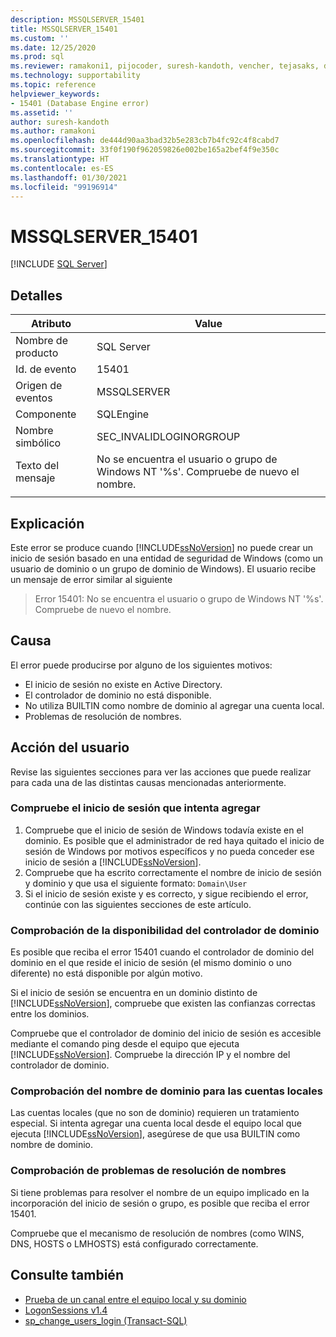 ```yaml
---
description: MSSQLSERVER_15401
title: MSSQLSERVER_15401
ms.custom: ''
ms.date: 12/25/2020
ms.prod: sql
ms.reviewer: ramakoni1, pijocoder, suresh-kandoth, vencher, tejasaks, docast
ms.technology: supportability
ms.topic: reference
helpviewer_keywords:
- 15401 (Database Engine error)
ms.assetid: ''
author: suresh-kandoth
ms.author: ramakoni
ms.openlocfilehash: de444d90aa3bad32b5e283cb7b4fc92c4f8cabd7
ms.sourcegitcommit: 33f0f190f962059826e002be165a2bef4f9e350c
ms.translationtype: HT
ms.contentlocale: es-ES
ms.lasthandoff: 01/30/2021
ms.locfileid: "99196914"
---
```

# <a name="mssqlserver_15401"></a>MSSQLSERVER_15401
 [!INCLUDE [SQL Server](../../includes/applies-to-version/sqlserver.md)]

## <a name="details"></a>Detalles

|Atributo|Value|
|---|---|
|Nombre de producto|SQL Server|
|Id. de evento|15401|
|Origen de eventos|MSSQLSERVER|
|Componente|SQLEngine|
|Nombre simbólico|SEC_INVALIDLOGINORGROUP|
|Texto del mensaje|No se encuentra el usuario o grupo de Windows NT '%s'. Compruebe de nuevo el nombre.|
||

## <a name="explanation"></a>Explicación

Este error se produce cuando [!INCLUDE[ssNoVersion](../../includes/ssnoversion-md.md)] no puede crear un inicio de sesión basado en una entidad de seguridad de Windows (como un usuario de dominio o un grupo de dominio de Windows). El usuario recibe un mensaje de error similar al siguiente

> Error 15401: No se encuentra el usuario o grupo de Windows NT '%s'. Compruebe de nuevo el nombre.

## <a name="cause"></a>Causa

El error puede producirse por alguno de los siguientes motivos:

- El inicio de sesión no existe en Active Directory.
- El controlador de dominio no está disponible.
- No utiliza BUILTIN como nombre de dominio al agregar una cuenta local.
- Problemas de resolución de nombres.

## <a name="user-action"></a>Acción del usuario

Revise las siguientes secciones para ver las acciones que puede realizar para cada una de las distintas causas mencionadas anteriormente.

### <a name="verify-the-login-you-are-trying-to-add"></a>Compruebe el inicio de sesión que intenta agregar

1. Compruebe que el inicio de sesión de Windows todavía existe en el dominio. Es posible que el administrador de red haya quitado el inicio de sesión de Windows por motivos específicos y no pueda conceder ese inicio de sesión a [!INCLUDE[ssNoVersion](../../includes/ssnoversion-md.md)].
1. Compruebe que ha escrito correctamente el nombre de inicio de sesión y dominio y que usa el siguiente formato: `Domain\User`
1. Si el inicio de sesión existe y es correcto, y sigue recibiendo el error, continúe con las siguientes secciones de este artículo.

### <a name="verify-if-the-domain-controller-is-available"></a>Comprobación de la disponibilidad del controlador de dominio

Es posible que reciba el error 15401 cuando el controlador de dominio del dominio en el que reside el inicio de sesión (el mismo dominio o uno diferente) no está disponible por algún motivo.

Si el inicio de sesión se encuentra en un dominio distinto de [!INCLUDE[ssNoVersion](../../includes/ssnoversion-md.md)], compruebe que existen las confianzas correctas entre los dominios.

Compruebe que el controlador de dominio del inicio de sesión es accesible mediante el comando ping desde el equipo que ejecuta [!INCLUDE[ssNoVersion](../../includes/ssnoversion-md.md)]. Compruebe la dirección IP y el nombre del controlador de dominio.

### <a name="verify-the-domain-name-for-local-accounts"></a>Comprobación del nombre de dominio para las cuentas locales

Las cuentas locales (que no son de dominio) requieren un tratamiento especial. Si intenta agregar una cuenta local desde el equipo local que ejecuta [!INCLUDE[ssNoVersion](../../includes/ssnoversion-md.md)], asegúrese de que usa BUILTIN como nombre de dominio.

### <a name="check-for-name-resolution-issues"></a>Comprobación de problemas de resolución de nombres

Si tiene problemas para resolver el nombre de un equipo implicado en la incorporación del inicio de sesión o grupo, es posible que reciba el error 15401.

Compruebe que el mecanismo de resolución de nombres (como WINS, DNS, HOSTS o LMHOSTS) está configurado correctamente.

## <a name="see-also"></a>Consulte también

- [Prueba de un canal entre el equipo local y su dominio](/powershell/module/microsoft.powershell.management/test-computersecurechannel#example-1--test-a-channel-between-the-local-computer-and-its-domain)
- [LogonSessions v1.4](/sysinternals/downloads/logonsessions)
- [sp_change_users_login (Transact-SQL)](../system-stored-procedures/sp-change-users-login-transact-sql.md)